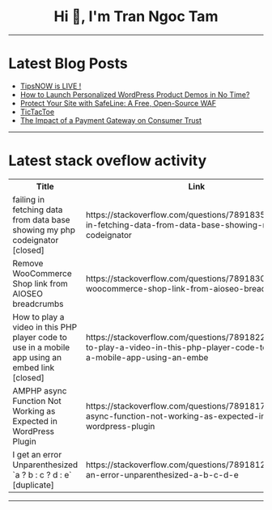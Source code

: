 <h1 align="center">Hi 👋, I'm Tran Ngoc Tam</h1>

---

# Latest Blog Posts 
<!-- BLOG-POST-LIST:START -->
- [TipsNOW is LIVE !](https://dev.to/bhavik_rohit_0dde2cae346c/tipsnow-is-live--4hgo)
- [How to Launch Personalized WordPress Product Demos in No Time?](https://dev.to/shabbir_mw_03f56129cd25/how-to-launch-personalized-wordpress-product-demos-in-no-time-2b5c)
- [Protect Your Site with SafeLine: A Free, Open-Source WAF](https://dev.to/lulu_liu_c90f973e2f954d7f/protect-your-site-with-safeline-a-free-open-source-waf-3keb)
- [TicTacToe](https://dev.to/woli_agba_e26c80d56612666/tictactoe-56bg)
- [The Impact of a Payment Gateway on Consumer Trust](https://dev.to/paytabs/the-impact-of-a-payment-gateway-on-consumer-trust-2m73)
<!-- BLOG-POST-LIST:END -->

---

# Latest stack oveflow activity
<table>
  <tr><th>Title</th><th>Link</th></tr>
  <!-- STACKOVERFLOW:START --><tr><td>failing in fetching data from data base showing my php codeignator [closed]</td><td>https://stackoverflow.com/questions/78918358/failing-in-fetching-data-from-data-base-showing-my-php-codeignator</td></tr><tr><td>Remove WooCommerce Shop link from AIOSEO breadcrumbs</td><td>https://stackoverflow.com/questions/78918303/remove-woocommerce-shop-link-from-aioseo-breadcrumbs</td></tr><tr><td>How to play a video in this PHP player code to use in a mobile app using an embed link [closed]</td><td>https://stackoverflow.com/questions/78918223/how-to-play-a-video-in-this-php-player-code-to-use-in-a-mobile-app-using-an-embe</td></tr><tr><td>AMPHP async Function Not Working as Expected in WordPress Plugin</td><td>https://stackoverflow.com/questions/78918176/amphp-async-function-not-working-as-expected-in-wordpress-plugin</td></tr><tr><td>I get an error Unparenthesized `a ? b : c ? d : e` [duplicate]</td><td>https://stackoverflow.com/questions/78918122/i-get-an-error-unparenthesized-a-b-c-d-e</td></tr><!-- STACKOVERFLOW:END -->
</table>

---



